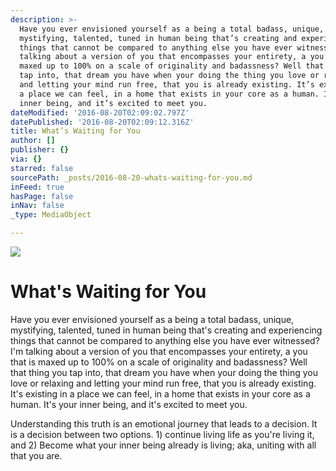 ```yaml
---
description: >-
  Have you ever envisioned yourself as a being a total badass, unique,
  mystifying, talented, tuned in human being that’s creating and experiencing
  things that cannot be compared to anything else you have ever witnessed? I’m
  talking about a version of you that encompasses your entirety, a you that is
  maxed up to 100% on a scale of originality and badassness? Well that thing you
  tap into, that dream you have when your doing the thing you love or relaxing
  and letting your mind run free, that you is already existing. It’s existing in
  a place we can feel, in a home that exists in your core as a human. It’s your
  inner being, and it’s excited to meet you. 
dateModified: '2016-08-20T02:09:02.797Z'
datePublished: '2016-08-20T02:09:12.316Z'
title: What’s Waiting for You
author: []
publisher: {}
via: {}
starred: false
sourcePath: _posts/2016-08-20-whats-waiting-for-you.md
inFeed: true
hasPage: false
inNav: false
_type: MediaObject

---
```

![](https://the-grid-user-content.s3-us-west-2.amazonaws.com/26e72f0a-e9d0-431b-a05b-449b93a51847.jpg)

# What's Waiting for You

Have you ever envisioned yourself as a being a total badass, unique, mystifying, talented, tuned in human being that's creating and experiencing things that cannot be compared to anything else you have ever witnessed? I'm talking about a version of you that encompasses your entirety, a you that is maxed up to 100% on a scale of originality and badassness? Well that thing you tap into, that dream you have when your doing the thing you love or relaxing and letting your mind run free, that you is already existing. It's existing in a place we can feel, in a home that exists in your core as a human. It's your inner being, and it's excited to meet you. 

Understanding this truth is an emotional journey that leads to a decision. It is a decision between two options. 1) continue living life as you're living it, and 2) Become what your inner being already is living; aka, uniting with all that you are.